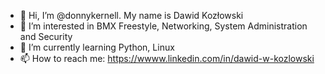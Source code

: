 - 👋 Hi, I’m @donnykernell. My name is Dawid Kozłowski
- 👀 I’m interested in BMX Freestyle, Networking, System Administration and Security
- 🌱 I’m currently learning Python, Linux 
- 📫 How to reach me: https://wwww.linkedin.com/in/dawid-w-kozlowski

<!---
donnykernell/donnykernell is a ✨ special ✨ repository because its `README.md` (this file) appears on your GitHub profile.
You can click the Preview link to take a look at your changes.
--->
